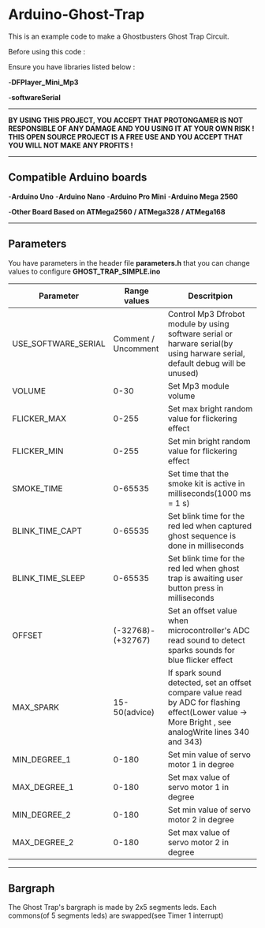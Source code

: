 # Arduino-Ghost-Trap

This is an example code to make a Ghostbusters Ghost Trap Circuit.


Before using this code :

Ensure you have libraries listed below :

-__DFPlayer_Mini_Mp3__

-__softwareSerial__


______________________________________________________________________

__BY USING THIS PROJECT, YOU ACCEPT THAT PROTONGAMER IS NOT RESPONSIBLE OF ANY DAMAGE AND YOU
USING IT AT YOUR OWN RISK ! THIS OPEN SOURCE PROJECT IS A FREE USE AND YOU ACCEPT THAT YOU WILL NOT 
MAKE ANY PROFITS !__

______________________________________________________________________


## Compatible Arduino boards


-__Arduino Uno__
-__Arduino Nano__
-__Arduino Pro Mini__
-__Arduino Mega 2560__

-__Other Board Based on ATMega2560 / ATMega328 / ATMega168__

____________________________________________________________________________________________________

## Parameters

You have parameters in the header file __parameters.h__ that you can change values to configure __GHOST_TRAP_SIMPLE.ino__

| Parameter | Range values | Descritpion |
| --------- | ------------ | ----------- |
| USE_SOFTWARE_SERIAL | Comment / Uncomment | Control Mp3 Dfrobot module by using software serial or harware serial(by using harware serial, default debug will be unused) |
| VOLUME | 0-30 | Set Mp3 module volume |
| FLICKER_MAX | 0-255 | Set max bright random value for flickering effect |
| FLICKER_MIN | 0-255 | Set min bright random value for flickering effect |
| SMOKE_TIME | 0-65535 | Set time that the smoke kit is active in milliseconds(1000 ms = 1 s) |
| BLINK_TIME_CAPT | 0-65535 | Set blink time for the red led when captured ghost sequence is done in milliseconds |
| BLINK_TIME_SLEEP | 0-65535 | Set blink time for the red led when ghost trap is awaiting user button press in milliseconds |
| OFFSET | (-32768)-(+32767) | Set an offset value when microcontroller's ADC read sound to detect sparks sounds for blue flicker effect |
| MAX_SPARK | 15-50(advice) | If spark sound detected, set an offset compare value read by ADC for flashing effect(Lower value -> More Bright , see analogWrite lines 340 and 343) |
| MIN_DEGREE_1 | 0-180 | Set min value of servo motor 1 in degree |
| MAX_DEGREE_1 | 0-180 | Set max value of servo motor 1 in degree |
| MIN_DEGREE_2 | 0-180 | Set min value of servo motor 2 in degree |
| MAX_DEGREE_2 | 0-180 | Set max value of servo motor 2 in degree |

____________________________________________________________________________________________________

## Bargraph

The Ghost Trap's bargraph is made by 2x5 segments leds. Each commons(of 5 segments leds) are swapped(see Timer 1 interrupt)
